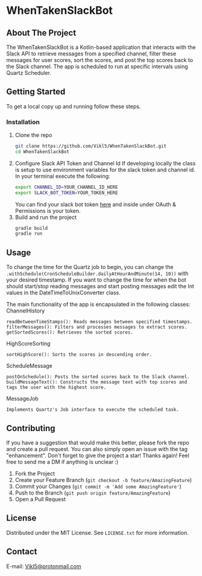 # WhenTakenSlackBot 


<!-- ABOUT THE PROJECT -->
## About The Project
The WhenTakenSlackBot is a Kotlin-based application that interacts with the Slack API to retrieve messages from a specified channel, filter these messages for user scores, sort the scores, and post the top scores back to the Slack channel. The app is scheduled to run at specific intervals using Quartz Scheduler.



<!-- GETTING STARTED -->
## Getting Started

To get a local copy up and running follow these steps.

### Installation

1. Clone the repo
   ```sh
   git clone https://github.com/Vikl5/WhenTakenSlackBot.git
   cd WhenTakenSlackBot
   ```
2. Configure Slack API Token and Channel Id
    If developing locally the class is setup to use environment variables for the slack token and channel id.
    In your terminal execute the following:
    ```sh
    export CHANNEL_ID=YOUR_CHANNEL_ID_HERE
    export SLACK_BOT_TOKEN=YOUR_TOKEN_HERE
    ```
    You can find your slack bot token [here](https://api.slack.com/apps/) and inside under OAuth & Permissions is your token.
3. Build and run the project
   ```sh
   gradle build
   gradle run
   ```
     

   




<!-- USAGE EXAMPLES -->
## Usage

<!--Use this space to show useful examples of how a project can be used. Additional screenshots, code examples and demos work well in this space. You may also link to more resources.-->
To change the time for the Quartz job to begin, you can change the ```.withSchedule(CronScheduleBuilder.dailyAtHourAndMinute(14, 10))``` with your desired timestamp.
If you want to change the time for when the bot should start/stop reading messages and start posting messages edit the Int values in the DateTimeToUnixConverter class.

The main functionality of the app is encapsulated in the following classes:
ChannelHistory

    readBetweenTimeStamps(): Reads messages between specified timestamps.
    filterMessages(): Filters and processes messages to extract scores.
    getSortedScores(): Retrieves the sorted scores.

HighScoreSorting

    sortHighScore(): Sorts the scores in descending order.

ScheduleMessage

    postOnSchedule(): Posts the sorted scores back to the Slack channel.
    buildMessageText(): Constructs the message text with top scores and tags the user with the highest score.

MessageJob

    Implements Quartz's Job interface to execute the scheduled task.



<!-- CONTRIBUTING -->
## Contributing

If you have a suggestion that would make this better, please fork the repo and create a pull request. You can also simply open an issue with the tag "enhancement".
Don't forget to give the project a star! Thanks again!
Feel free to send me a DM if anything is unclear :) 

1. Fork the Project
2. Create your Feature Branch (`git checkout -b feature/AmazingFeature`)
3. Commit your Changes (`git commit -m 'Add some AmazingFeature'`)
4. Push to the Branch (`git push origin feature/AmazingFeature`)
5. Open a Pull Request



<!-- LICENSE -->
## License

Distributed under the MIT License. See `LICENSE.txt` for more information.




<!-- CONTACT -->
## Contact

E-mail: Vikl5@protonmail.com


